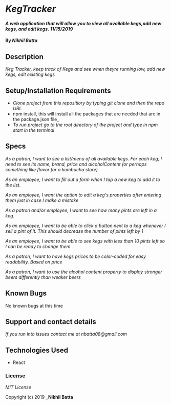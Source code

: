 # _KegTracker_

#### _A web application that will allow you to view all available kegs,add new kegs, and edit kegs. 11/15/2019_

#### By _**Nikhil Batta**_

## Description

_Keg Tracker, keep track of Kegs and see when theyre running low, add new kegs, edit existing kegs_

## Setup/Installation Requirements

* _Clone project from this repositiory by typing git clone and then the repo URL_
* npm install, this will install all the packages that are needed that are in the package.json file_
* _To run project go to the root directory of the project and type in npm start in the terminal_

## Specs
_As a patron, I want to see a list/menu of all available kegs. For each keg, I need to see its name, brand, price and alcoholContent (or perhaps something like flavor for a kombucha store)._

_As an employee, I want to fill out a form when I tap a new keg to add it to the list._

_As an employee, I want the option to edit a keg's properties after entering them just in case I make a mistake_

_As a patron and/or employee, I want to see how many pints are left in a keg._

_As an employee, I want to be able to click a button next to a keg whenever I sell a pint of it. This should decrease the number of pints left by 1_

_As an employee, I want to be able to see kegs with less than 10 pints left so I can be ready to change them_

_As a patron, I want to have kegs prices to be color-coded for easy readability. Based on price_

_As a patron, I want to use the alcohol content property to display stronger beers differently than weaker beers_

## Known Bugs

No known bugs at this time

## Support and contact details

_If you run into issues contact me at nbatta08@gmail.com_

## Technologies Used

* React

### License

*MIT License*

Copyright (c) 2019 **_Nikhil Batta**
